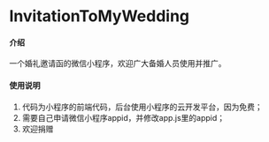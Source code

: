 # InvitationToMyWedding

#### 介绍
一个婚礼邀请函的微信小程序，欢迎广大备婚人员使用并推广。

#### 使用说明

1. 代码为小程序的前端代码，后台使用小程序的云开发平台，因为免费；
2. 需要自己申请微信小程序appid，并修改app.js里的appid；
3. 欢迎捐赠


